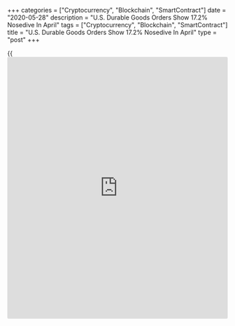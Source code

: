 +++
categories = ["Cryptocurrency", "Blockchain", "SmartContract"]
date = "2020-05-28"
description = "U.S. Durable Goods Orders Show 17.2% Nosedive In April"
tags = ["Cryptocurrency", "Blockchain", "SmartContract"]
title = "U.S. Durable Goods Orders Show 17.2% Nosedive In April"
type = "post"
+++

{{<iframe id="large-banner" src="https://www.bounty.group/#slide=23.0" width="100%" height="600" scrolling="no" style="border: 0px solid rgb(216, 221, 230); border-radius: 3px;">}}

New orders for U.S. manufactured durable goods showed a substantial
decrease in the month of April, according to a report released by the
Commerce Department on Thursday.

The report said durable goods orders plunged by 17.2 percent in April
following a revised 16.6 percent nosedive in March.

Economists had expected durable goods orders to plummet by 19.0 percent
compared to the 14.4 percent slump originally reported for the previous
month.

The sharp decline in durable goods orders was partly due to a continued
nosedive in orders for transportation equipment, which cratered by 47.3
percent in April after plunging by 43.1 percent in March.

Excluding the steep drop in orders for transportation equipment, durable
goods orders tumbled by 7.4 percent in April after falling by 1.7
percent in March.

The report showed notable decreases in orders for primary metals,
fabricated metal products, machinery and electrical equipment appliances
and components.

Orders for non-defense capital goods excluding aircraft, which are seen
as an indicator of [business][1] spending, also tumbled by 5.8 percent
in April after slumping by 1.1 percent in March.

For comments and feedback [contact](https://www.playgroundfx.com/contact/): editorial@rtt[news](https://www.letsplayfx.com/blog/forex-news-website/).com

[Business News][1]

   1. www.rtt[news](https://www.letsplayfx.com/blog/forex-news-website/).com/Content/Business.aspx